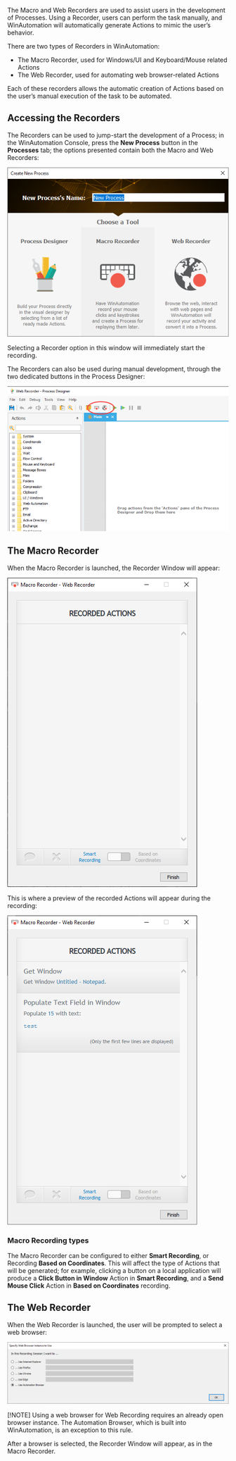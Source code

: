 The Macro and Web Recorders are used to assist users in the development of Processes. Using a Recorder, users can perform the task manually, and WinAutomation will automatically generate Actions to mimic the user’s behavior.

There are two types of Recorders in WinAutomation:
* The Macro Recorder, used for Windows/UI and Keyboard/Mouse related Actions
* The Web Recorder, used for automating web browser-related Actions

Each of these recorders allows the automatic creation of Actions based on the user’s manual execution of the task to be automated.
## Accessing the Recorders
The Recorders can be used to jump-start the development of a Process; in the WinAutomation Console, press the **New Process** button in the **Processes** tab; the options presented contain both the Macro and Web Recorders:
 

![select macro recorder](..\media\select-macro-recorder.png)

Selecting a Recorder option in this window will immediately start the recording.

The Recorders can also be used during manual development, through the two dedicated buttons in the Process Designer:
  

![process designer recorder buttons](..\media\process-designer-recorder-buttons.png)

## The Macro Recorder
When the Macro Recorder is launched, the Recorder Window will appear:
 

![macro web recorder window](..\media\macro-web-recorder-window.png)

This is where a preview of the recorded Actions will appear during the recording:
 

![recorded actions](..\media\recorded-actions.png)

### Macro Recording types
The Macro Recorder can be configured to either **Smart Recording**, or Recording **Based on Coordinates**. This will affect the type of Actions that will be generated; for example, clicking a button on a local application will produce a **Click Button in Window** Action in **Smart Recording**, and a **Send Mouse Click** Action in **Based on Coordinates** recording.

## The Web Recorder
When the Web Recorder is launched, the user will be prompted to select a web browser:
 

![web recorder instance selection](..\media\web-recorder-instance-selection.png)

[!NOTE]
Using a web browser for Web Recording requires an already open browser instance. The Automation Browser, which is built into WinAutomation, is an exception to this rule.

After a browser is selected, the Recorder Window will appear, as in the Macro Recorder.
 